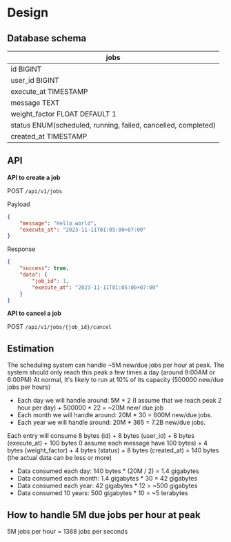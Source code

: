 # Design

## Database schema

| jobs                                          |
| --------------------------------------------- |
| id BIGINT                                     |
| user_id BIGINT                                |
| execute_at TIMESTAMP                          |
| message TEXT                                  |
| weight_factor FLOAT DEFAULT 1                 |
| status ENUM(scheduled, running, failed, cancelled, completed) |
| created_at TIMESTAMP                          |

## API

**API to create a job**

POST `/api/v1/jobs`

Payload

```json
{
    "message": "Hello world",
    "execute_at": "2023-11-11T01:05:00+07:00"
}
```

Response

```json
{
    "success": true,
    "data": {
        "job_id": 1,
        "execute_at": "2023-11-11T01:05:00+07:00"
    }
}
```

**API to cancel a job**

POST `/api/v1/jobs/{job_id}/cancel`

## Estimation

The scheduling system can handle ~5M new/due jobs per hour at peak.
The system should only reach this peak a few times a day (around 9:00AM or 6:00PM)
At normal, It's likely to run at 10% of its capacity (500000 new/due jobs per hours)

- Each day we will handle around: 5M * 2 (I assume that we reach peak 2 hour per day) + 500000 * 22 = ~20M new/ due job
- Each month we will handle around: 20M * 30 = 600M new/due jobs.
- Each year we will handle around: 20M * 365 = 7.2B new/due jobs.

Each entry will consume 
8 bytes (id) + 8 bytes (user_id) + 8 bytes (execute_at) + 
100 bytes (I assume each message have 100 bytes) + 
4 bytes (weight_factor) + 4 bytes (status) + 8 bytes (created_at) = 140 bytes (the actual data can be less or more)

- Data consumed each day: 140 bytes * (20M / 2) = 1.4 gigabytes
- Data consumed each month: 1.4 gigabytes * 30 = 42 gigabytes
- Data consumed each year: 42 gigabytes * 12 = ~500 gigabytes
- Data consumed 10 years: 500 gigabytes * 10 = ~5 terabytes 

## How to handle 5M due jobs per hour at peak

5M jobs per hour = 1388 jobs per seconds

